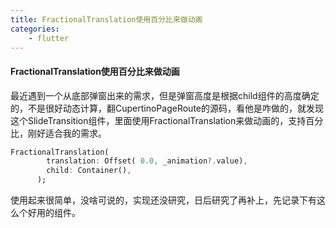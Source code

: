 ```yaml
---
title: FractionalTranslation使用百分比来做动画
categories:
    - flutter
---
```

#### FractionalTranslation使用百分比来做动画

最近遇到一个从底部弹窗出来的需求，但是弹窗高度是根据child组件的高度确定的，不是很好动态计算，翻CupertinoPageRoute的源码，看他是咋做的，就发现这个SlideTransition组件，里面使用FractionalTranslation来做动画的，支持百分比，刚好适合我的需求。

```dart
FractionalTranslation(
        translation: Offset( 0.0, _animation?.value),
        child: Container(),
      );
```

使用起来很简单，没啥可说的，实现还没研究，日后研究了再补上，先记录下有这么个好用的组件。